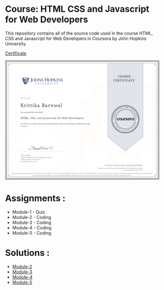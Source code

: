 # Course: HTML CSS and Javascript for Web Developers
This repository contains all of the source code used in the course HTML, CSS and Javascript for Web Developers in Coursera by John Hopkins University.

[Certificate](https://coursera.org/share/5963e8fb4e11688e60b5e67960e470cd)

![Course Completion certificate](https://github.com/krittikabarnwal/Course-HTML-CSS-and-Javascript-for-Web-Developers/blob/master/Certificate.png)

# Assignments :

- Module-1 - Quiz
- Module-2 - Coding
- Module-3 - Coding
- Module-4 - Coding
- Module-5 - Coding

# Solutions :

- [Module-2](https://krittikabarnwal.github.io/Course-HTML-CSS-and-Javascript-for-Web-Developers/module_2/)
- [Module-3](https://krittikabarnwal.github.io/Course-HTML-CSS-and-Javascript-for-Web-Developers/module_3/)
- [Module-4](https://krittikabarnwal.github.io/Course-HTML-CSS-and-Javascript-for-Web-Developers/Module_4/)
- [Module-5](https://krittikabarnwal.github.io/Course-HTML-CSS-and-Javascript-for-Web-Developers/module_5/)
